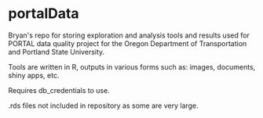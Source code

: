 # portalData
Bryan's repo for storing exploration and analysis tools and results used for PORTAL data quality project for the Oregon Department of Transportation and Portland State University. 

Tools are written in R, outputs in various forms such as: images, documents, shiny apps, etc. 

Requires db_credentials to use. 

.rds files not included in repository as some are very large. 
